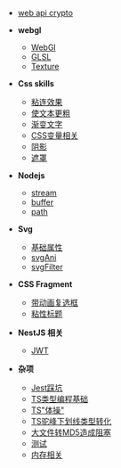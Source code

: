 <!-- docs/_sidebar.md -->
+ [web api crypto](web-crypto-api.md)
+ **webgl**
  - [WebGl](webgl/webgl.md)
  - [GLSL](webgl/GLSL.md)
  - [Texture](webgl/texture.md)

+ **Css skills**
  - [粘连效果](cssSkills/gooey-effect.md)
  - [使文本更粗](cssSkills/makeFontBolder.md)
  - [渐变文字](cssSkills/渐变文字.md)
  - [CSS变量相关](cssSkills/variable&property.md)
  - [阴影](cssSkills/boxShadow.md)
  - [遮罩](cssSkills/mask.md)
+ **Nodejs**
  - [stream](nodejs/nodejs-stream.md)
  - [buffer](nodejs/nodejs-buffer.md)
  - [path](nodejs/nodejs-path.md)
+ **Svg**
  - [基础属性](svg/svg.md)
  - [svgAni](svg/svgAni.md)
  - [svgFilter](svg/svgFilter.md)
+ **CSS Fragment**
  - [带动画复选框](cssFragment/checkbox.md)
  - [粘性标题](cssFragment/stickyTitle.md)
+ **NestJS 相关**
  - [JWT](JWT.md)
+ **杂项**
  - [Jest踩坑](jest.md)
  - [TS类型编程基础](tsBaseGym.md)
  - [TS"体操"](tsGymnastics.md)
  - [TS驼峰下划线类型转化](tsHump2Underline.md)
  - [大文件转MD5造成阻塞](largeFile2md5BlockDom.md)
  - [测试](unit-test.md)
  - [内存相关](内存相关.md)